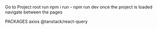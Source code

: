 Go to Project root 
run npm i
run - npm run dev
once the project is loaded navigate between the pages


PACKAGES
axios
@tanstack/react-query
